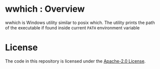 # wwhich : Overview

wwhich is Windows utility similar to posix which.
The utility prints the path of the executable if
found inside current `PATH` environment variable

# License

The code in this repository is licensed under the [Apache-2.0 License](LICENSE.txt).
